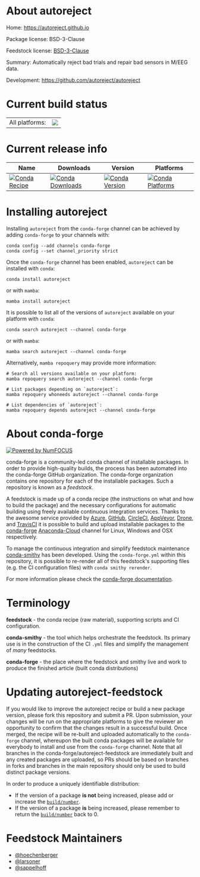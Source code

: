 About autoreject
================

Home: https://autoreject.github.io

Package license: BSD-3-Clause

Feedstock license: [BSD-3-Clause](https://github.com/conda-forge/autoreject-feedstock/blob/main/LICENSE.txt)

Summary: Automatically reject bad trials and repair bad sensors in M/EEG data.

Development: https://github.com/autoreject/autoreject

Current build status
====================


<table><tr><td>All platforms:</td>
    <td>
      <a href="https://dev.azure.com/conda-forge/feedstock-builds/_build/latest?definitionId=12562&branchName=main">
        <img src="https://dev.azure.com/conda-forge/feedstock-builds/_apis/build/status/autoreject-feedstock?branchName=main">
      </a>
    </td>
  </tr>
</table>

Current release info
====================

| Name | Downloads | Version | Platforms |
| --- | --- | --- | --- |
| [![Conda Recipe](https://img.shields.io/badge/recipe-autoreject-green.svg)](https://anaconda.org/conda-forge/autoreject) | [![Conda Downloads](https://img.shields.io/conda/dn/conda-forge/autoreject.svg)](https://anaconda.org/conda-forge/autoreject) | [![Conda Version](https://img.shields.io/conda/vn/conda-forge/autoreject.svg)](https://anaconda.org/conda-forge/autoreject) | [![Conda Platforms](https://img.shields.io/conda/pn/conda-forge/autoreject.svg)](https://anaconda.org/conda-forge/autoreject) |

Installing autoreject
=====================

Installing `autoreject` from the `conda-forge` channel can be achieved by adding `conda-forge` to your channels with:

```
conda config --add channels conda-forge
conda config --set channel_priority strict
```

Once the `conda-forge` channel has been enabled, `autoreject` can be installed with `conda`:

```
conda install autoreject
```

or with `mamba`:

```
mamba install autoreject
```

It is possible to list all of the versions of `autoreject` available on your platform with `conda`:

```
conda search autoreject --channel conda-forge
```

or with `mamba`:

```
mamba search autoreject --channel conda-forge
```

Alternatively, `mamba repoquery` may provide more information:

```
# Search all versions available on your platform:
mamba repoquery search autoreject --channel conda-forge

# List packages depending on `autoreject`:
mamba repoquery whoneeds autoreject --channel conda-forge

# List dependencies of `autoreject`:
mamba repoquery depends autoreject --channel conda-forge
```


About conda-forge
=================

[![Powered by
NumFOCUS](https://img.shields.io/badge/powered%20by-NumFOCUS-orange.svg?style=flat&colorA=E1523D&colorB=007D8A)](https://numfocus.org)

conda-forge is a community-led conda channel of installable packages.
In order to provide high-quality builds, the process has been automated into the
conda-forge GitHub organization. The conda-forge organization contains one repository
for each of the installable packages. Such a repository is known as a *feedstock*.

A feedstock is made up of a conda recipe (the instructions on what and how to build
the package) and the necessary configurations for automatic building using freely
available continuous integration services. Thanks to the awesome service provided by
[Azure](https://azure.microsoft.com/en-us/services/devops/), [GitHub](https://github.com/),
[CircleCI](https://circleci.com/), [AppVeyor](https://www.appveyor.com/),
[Drone](https://cloud.drone.io/welcome), and [TravisCI](https://travis-ci.com/)
it is possible to build and upload installable packages to the
[conda-forge](https://anaconda.org/conda-forge) [Anaconda-Cloud](https://anaconda.org/)
channel for Linux, Windows and OSX respectively.

To manage the continuous integration and simplify feedstock maintenance
[conda-smithy](https://github.com/conda-forge/conda-smithy) has been developed.
Using the ``conda-forge.yml`` within this repository, it is possible to re-render all of
this feedstock's supporting files (e.g. the CI configuration files) with ``conda smithy rerender``.

For more information please check the [conda-forge documentation](https://conda-forge.org/docs/).

Terminology
===========

**feedstock** - the conda recipe (raw material), supporting scripts and CI configuration.

**conda-smithy** - the tool which helps orchestrate the feedstock.
                   Its primary use is in the construction of the CI ``.yml`` files
                   and simplify the management of *many* feedstocks.

**conda-forge** - the place where the feedstock and smithy live and work to
                  produce the finished article (built conda distributions)


Updating autoreject-feedstock
=============================

If you would like to improve the autoreject recipe or build a new
package version, please fork this repository and submit a PR. Upon submission,
your changes will be run on the appropriate platforms to give the reviewer an
opportunity to confirm that the changes result in a successful build. Once
merged, the recipe will be re-built and uploaded automatically to the
`conda-forge` channel, whereupon the built conda packages will be available for
everybody to install and use from the `conda-forge` channel.
Note that all branches in the conda-forge/autoreject-feedstock are
immediately built and any created packages are uploaded, so PRs should be based
on branches in forks and branches in the main repository should only be used to
build distinct package versions.

In order to produce a uniquely identifiable distribution:
 * If the version of a package **is not** being increased, please add or increase
   the [``build/number``](https://docs.conda.io/projects/conda-build/en/latest/resources/define-metadata.html#build-number-and-string).
 * If the version of a package **is** being increased, please remember to return
   the [``build/number``](https://docs.conda.io/projects/conda-build/en/latest/resources/define-metadata.html#build-number-and-string)
   back to 0.

Feedstock Maintainers
=====================

* [@hoechenberger](https://github.com/hoechenberger/)
* [@larsoner](https://github.com/larsoner/)
* [@sappelhoff](https://github.com/sappelhoff/)

